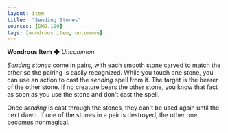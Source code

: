 ```yaml
---
layout: item
title:  "Sending Stones"
sources: [DMG.199]
tags: [wondrous item, uncommon]
---
```


**Wondrous Item** ◆ *Uncommon*

_Sending stones_ come in pairs, with each smooth stone carved to match the other so the pairing is easily recognized. While you touch one stone, you can use an action to cast the _sending_ spell from it. The target is the bearer of the other stone. If no creature bears the other stone, you know that fact as soon as you use the stone and don't cast the spell.

Once _sending_ is cast through the stones, they can't be used again until the next dawn. If one of the stones in a pair is destroyed, the other one becomes nonmagical.